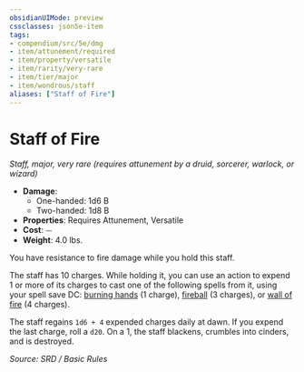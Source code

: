 ```yaml
---
obsidianUIMode: preview
cssclasses: json5e-item
tags:
- compendium/src/5e/dmg
- item/attunement/required
- item/property/versatile
- item/rarity/very-rare
- item/tier/major
- item/wondrous/staff
aliases: ["Staff of Fire"]
---
```

# Staff of Fire
*Staff, major, very rare (requires attunement by a druid, sorcerer, warlock, or wizard)*  

- **Damage**:
  - One-handed: 1d6 B
  - Two-handed: 1d8 B
- **Properties**: Requires Attunement, Versatile
- **Cost**: ⏤
- **Weight**: 4.0 lbs.

You have resistance to fire damage while you hold this staff.

The staff has 10 charges. While holding it, you can use an action to expend 1 or more of its charges to cast one of the following spells from it, using your spell save DC: [burning hands](compendium/spells/burning-hands.md) (1 charge), [fireball](compendium/spells/fireball.md) (3 charges), or [wall of fire](compendium/spells/wall-of-fire.md) (4 charges).

The staff regains `1d6 + 4` expended charges daily at dawn. If you expend the last charge, roll a `d20`. On a 1, the staff blackens, crumbles into cinders, and is destroyed.

*Source: SRD / Basic Rules*